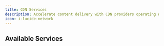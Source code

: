 ```yaml
---
title: CDN Services
description: Accelerate content delivery with CDN providers operating within Iranian network infrastructure.
icon: i-lucide-network
---
```


## Available Services
